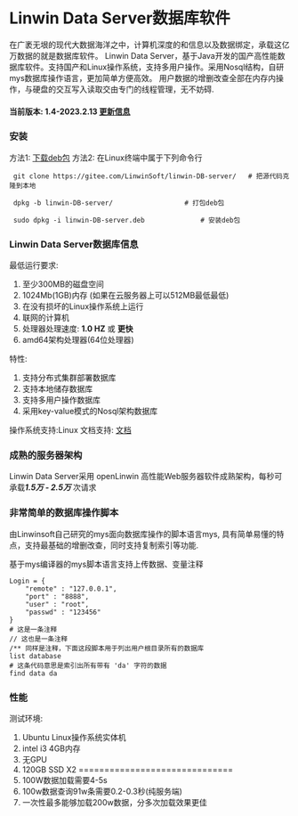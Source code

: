 
# Linwin Data Server数据库软件
在广袤无垠的现代大数据海洋之中，计算机深度的和信息以及数据绑定，承载这亿万数据的就是数据库软件。
Linwin Data Server，基于Java开发的国产高性能数据库软件。支持国产和Linux操作系统，支持多用户操作。采用Nosql结构，自研mys数据库操作语言，更加简单方便高效。
用户数据的增删改查全部在内存内操作，与硬盘的交互写入读取交由专门的线程管理，无不妨碍.

#### 当前版本: 1.4-2023.2.13 <a href='./Update.md'>更新信息</a>

### 安装
方法1: <a href='https://gitee.com/LinwinSoft/Linwin-DB-Server/releases/'>下载deb包</a>
方法2:
在Linux终端中属于下列命令行 
```
 git clone https://gitee.com/LinwinSoft/linwin-DB-server/ 	# 把源代码克隆到本地
 
 dpkg -b linwin-DB-server/ 					# 打包deb包
 
 sudo dpkg -i linwin-DB-server.deb 				# 安装deb包
```

### Linwin Data Server数据库信息
最低运行要求:
1. 至少300MB的磁盘空间
2. 1024Mb(1GB)内存 (如果在云服务器上可以512MB最低最低)
3. 在没有损坏的Linux操作系统上运行
4. 联网的计算机
5. 处理器处理速度: **1.0 HZ** 或 **更快**
6. amd64架构处理器(64位处理器)

特性:
1. 支持分布式集群部署数据库
2. 支持本地储存数据库
3. 支持多用户操作数据库
4. 采用key-value模式的Nosql架构数据库

操作系统支持:Linux
文档支持: <a href='https://gitee.com/LinwinSoft/linwin-DB-server/wiki/home'>文档</a>

### 成熟的服务器架构
Linwin Data Server采用 openLinwin 高性能Web服务器软件成熟架构，每秒可承载***1.5万 - 2.5万*** 次请求

### 非常简单的数据库操作脚本
由Linwinsoft自己研究的mys面向数据库操作的脚本语言mys,
具有简单易懂的特点，支持最基础的增删改查，同时支持复制索引等功能.

基于mys编译器的mys脚本语言支持上传数据、变量注释

	Login = {
		"remote" : "127.0.0.1",
 		"port" : "8888",
 		"user" : "root",
 		"passwd" : "123456"
	}
	# 这是一条注释
	// 这也是一条注释
	/** 同样是注释，下面这段脚本用于列出用户根目录所有的数据库
	list database
	# 这条代码意思是索引出所有带有 'da' 字符的数据
	find data da

### 性能
测试环境: 
1. Ubuntu Linux操作系统实体机
2. intel i3 4GB内存
3. 无GPU
4. 120GB SSD X2
==============================
1. 100W数据加载需要4-5s
2. 100w数据查询91w条需要0.2-0.3秒(纯服务端)
3. 一次性最多能够加载200w数据，分多次加载效果更佳
